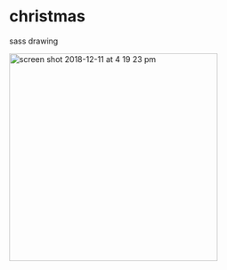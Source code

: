 # christmas
sass drawing

<img width="374" alt="screen shot 2018-12-11 at 4 19 23 pm" src="https://user-images.githubusercontent.com/28660530/49833977-d9f1f280-fd60-11e8-88bf-ebdc04d35591.png">

